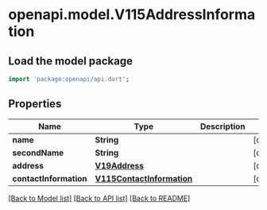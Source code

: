 # openapi.model.V115AddressInformation

## Load the model package
```dart
import 'package:openapi/api.dart';
```

## Properties
Name | Type | Description | Notes
------------ | ------------- | ------------- | -------------
**name** | **String** |  | [optional] 
**secondName** | **String** |  | [optional] 
**address** | [**V19Address**](V19Address.md) |  | [optional] 
**contactInformation** | [**V115ContactInformation**](V115ContactInformation.md) |  | [optional] 

[[Back to Model list]](../README.md#documentation-for-models) [[Back to API list]](../README.md#documentation-for-api-endpoints) [[Back to README]](../README.md)


